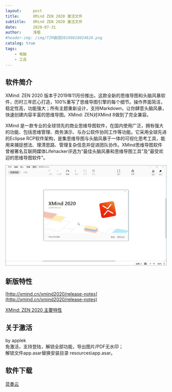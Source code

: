 ```yaml
---
layout:     post
title:      XMind ZEN 2020 激活文件
subtitle:   XMind ZEN 2020 激活文件
date:       2020-07-31
author:     浅唱
#header-img: /img/TIM截图20190810024626.png
catalog: true
tags:
    - 电脑
    - 工具
---
```



## 软件简介

XMind: ZEN 2020 版本于2019年11月份推出，这款全新的思维导图和头脑风暴软件，历时三年匠心打造，100%重写了思维导图引擎的每个细节。操作界面简洁，稳定性高，功能强大；所有主题重新设计，支持Markdown，让你肆意头脑风暴，快速创建内容丰富的思维导图。XMind: ZEN对XMind 8做到了完全兼容。  

XMind 是一款专业的全球领先的商业思维导图软件，在国内使用广泛，拥有强大的功能、包括思维管理、商务演示、与办公软件协同工作等功能。它采用全球先进的Eclipse RCP软件架构，是集思维导图与头脑风暴于一体的可视化思考工具，能用来捕捉想法、理清思路、管理复杂信息并促进团队协作。XMind思维导图软件曾被著名互联网媒体Lifehacker评选为“最佳头脑风暴和思维导图工具”及”最受欢迎的思维导图软件”。  

    
![QQ拼音截图20200731172252.png](/img/QQ拼音截图20200731172252.png)
   
## 新版特性

[http://xmind.cn/xmind2020/release-notes](http://xmind.cn/xmind2020/release-notes)  


[XMind: ZEN 2020 主要特性](xmind.cn/blog/cn/xmind%3A-zen-2020-惊艳亮相/)  


      
## 关于激活
by applek  
 免激活，支持登陆，解锁全部功能，导出图片/PDF无水印；  
解锁文件app.asar替换安装目录 resources\app.asar。  

## 软件下载
[蓝奏云](https://wwa.lanzous.com/ia3DXf61rwb)